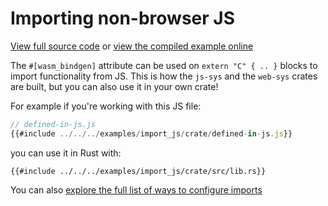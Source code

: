 # Importing non-browser JS

[View full source code][code] or [view the compiled example online][online]

[online]: https://rustwasm.github.io/wasm-bindgen/exbuild/import_js/
[code]: https://github.com/rustwasm/wasm-bindgen/tree/master/examples/import_js

The `#[wasm_bindgen]` attribute can be used on `extern "C" { .. }` blocks to import
functionality from JS. This is how the `js-sys` and the `web-sys` crates are
built, but you can also use it in your own crate!

For example if you're working with this JS file:

```js
// defined-in-js.js
{{#include ../../../examples/import_js/crate/defined-in-js.js}}
```

you can use it in Rust with:

```rust,wasm
{{#include ../../../examples/import_js/crate/src/lib.rs}}
```

You can also [explore the full list of ways to configure imports][attr]

[attr]: ../reference/attributes/on-js-imports/index.html
